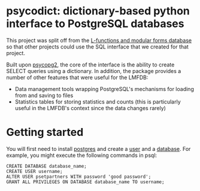# psycodict: dictionary-based python interface to PostgreSQL databases

This project was split off from the [L-functions and modular forms database](https://www.lmfdb.org)
so that other projects could use the SQL interface that we created for that project.

Built upon [psycopg2](https://pypi.org/project/psycopg2/), the core of the interface is the ability to create
SELECT queries using a dictionary.  In addition, the package provides a number of other features that were useful for the LMFDB:

 * Data management tools wrapping PostgreSQL's mechanisms for loading from and saving to files
 * Statistics tables for storing statistics and counts (this is particularly useful in the LMFDB's context since the data changes rarely)

# Getting started

You will first need to install [postgres](https://www.postgresql.org/) and create a [user](https://www.postgresql.org/docs/current/sql-createuser.html) and a [database](https://www.postgresql.org/docs/current/sql-createdatabase.html).  For example, you might execute the following commands in psql:

    CREATE DATABASE database_name;
    CREATE USER username;
    ALTER USER psetpartners WITH password 'good password';
    GRANT ALL PRIVILEGES ON DATABASE database_name TO username;

